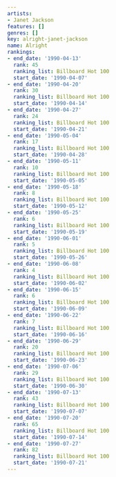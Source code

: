 ```yaml
---
artists:
- Janet Jackson
features: []
genres: []
key: alright-janet-jackson
name: Alright
rankings:
- end_date: '1990-04-13'
  rank: 45
  ranking_list: Billboard Hot 100
  start_date: '1990-04-07'
- end_date: '1990-04-20'
  rank: 30
  ranking_list: Billboard Hot 100
  start_date: '1990-04-14'
- end_date: '1990-04-27'
  rank: 24
  ranking_list: Billboard Hot 100
  start_date: '1990-04-21'
- end_date: '1990-05-04'
  rank: 17
  ranking_list: Billboard Hot 100
  start_date: '1990-04-28'
- end_date: '1990-05-11'
  rank: 10
  ranking_list: Billboard Hot 100
  start_date: '1990-05-05'
- end_date: '1990-05-18'
  rank: 8
  ranking_list: Billboard Hot 100
  start_date: '1990-05-12'
- end_date: '1990-05-25'
  rank: 6
  ranking_list: Billboard Hot 100
  start_date: '1990-05-19'
- end_date: '1990-06-01'
  rank: 5
  ranking_list: Billboard Hot 100
  start_date: '1990-05-26'
- end_date: '1990-06-08'
  rank: 4
  ranking_list: Billboard Hot 100
  start_date: '1990-06-02'
- end_date: '1990-06-15'
  rank: 6
  ranking_list: Billboard Hot 100
  start_date: '1990-06-09'
- end_date: '1990-06-22'
  rank: 7
  ranking_list: Billboard Hot 100
  start_date: '1990-06-16'
- end_date: '1990-06-29'
  rank: 20
  ranking_list: Billboard Hot 100
  start_date: '1990-06-23'
- end_date: '1990-07-06'
  rank: 29
  ranking_list: Billboard Hot 100
  start_date: '1990-06-30'
- end_date: '1990-07-13'
  rank: 43
  ranking_list: Billboard Hot 100
  start_date: '1990-07-07'
- end_date: '1990-07-20'
  rank: 65
  ranking_list: Billboard Hot 100
  start_date: '1990-07-14'
- end_date: '1990-07-27'
  rank: 82
  ranking_list: Billboard Hot 100
  start_date: '1990-07-21'
---
```


